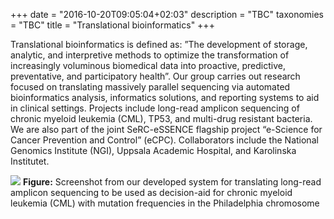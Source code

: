 +++
date = "2016-10-20T09:05:04+02:03"
description = "TBC"
taxonomies = "TBC"
title = "Translational bioinformatics"
+++

Translational bioinformatics is defined as: ”The development of storage,
analytic, and interpretive methods to optimize the transformation of
increasingly voluminous biomedical data into proactive, predictive,
preventative, and participatory health”. Our group carries out research
focused on translating massively parallel sequencing via automated
bioinformatics analysis, informatics solutions, and reporting systems to
aid in clinical settings. Projects include long-read amplicon sequencing
of chronic myeloid leukemia (CML), TP53, and multi-drug resistant
bacteria. We are also part of the joint SeRC-eSSENCE flagship project
“e-Science for Cancer Prevention and Control” (eCPC). Collaborators
include the National Genomics Institute (NGI), Uppsala Academic
Hospital, and Karolinska Institutet.

![](/img/cml-sys.png)
**Figure:** Screenshot from our developed system for translating
long-read amplicon sequencing to be used as decision-aid for chronic
myeloid leukemia (CML) with mutation frequencies in the Philadelphia
chromosome
